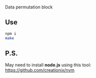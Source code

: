 Data permutation block

## Use

```sh
npm i
make
```

## P.S.

May need to install **node.js** using this tool: https://github.com/creationix/nvm
